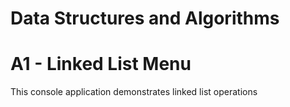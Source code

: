 # Data Structures and Algorithms
# A1 - Linked List Menu
This console application demonstrates linked list operations
